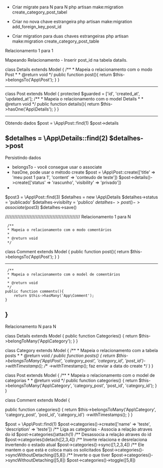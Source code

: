 - Criar migrate para N para N
php artisan make:migration create_category_post_tabel

- Criar no nova chave estrangeira
php artisan make:migration add_foreign_key_post_id

- Criar migration para duas chaves estrangeiras
php artisan make:migration create_category_post_table


Relacionamento 1 para 1

Mapeando Relacionamento - Inserir post_id na tabela datails.

class Details extends Model
{
    /**
     * Mapeia o relacionamento com o modo Post
     *
     * @return void
     */
    public function post(){
        return $this->belongsTo('App\Post');
    }
}

--------------------------------------------------
class Post extends Model
{
    protected $guarded = ['id', 'created_at', 'updated_at'];
    /**
     * Mapeia o relacionamento com o model Details
     *
     * @return void
     */
    public function details(){
        return $this->hasOne('App\Details');
    }
}

------------------------------------------------------
Obtendo dados
$post = \App\Post::find(1)
$post->details

$detalhes = \App\Details::find(2)
$detalhes->post
--------------------------------------------------
Persistindo dados 
- belongsTo - você consegue usar o associate
- hasOne, pode usar o método create
$post = \App\Post::create(['title' => 'meu post 1 para 1', 'content' => 'conteudo de teste'])
$post->details()->create(['status' => 'rascunho', 'visibility' => 'privado'])
- 
$post3 = \App\Post::find(3)
$detalhes = new \App\Details
$detalhes->status = 'publicado'
$detalhes->visibilty = 'publico'
$detalhes->post()->associate($post3)
$detalhes->save()

/////////////////////////////////////////////////
Relacionamento 1 para N

     /**
     * Mapeia o relacionamento com o modo comentários
     *
     * @return void
     */
class Comment extends Model
{
   public function post(){
      return $this->belongsTo('App\Post');
   }
}

------------------------------------------
     /**
     * Mapeia o relacionamento com o model de comentários
     *
     * @return void
     */
    public function comments(){
        return $this->hasMany('App\Comment');
    }
}
--------------------------------------------

Relacionamento N para N

class Details extends Model
{
    public function Categories()
    {
        return $this->belongToMany('App\Category');
    }
}

class Category extends Model
{
    /**
     * Mapeia o relacionamento com a tabela posts
     *
     * @return void
     */
    public function posts()
    {
        return $this->belongsToMany('App\Post', 'category_post', 'category_id', 'post_id')->withTimestamp();
        /** ->withTimestamp(); faz enviar a data do create */
    }
}

class Post extends Model
{
    /**
     * Mapeia o relacionamento com o model de categorias
     *
     * @return void
     */
    public function categories()
    {
        return $this->belongsToMany('App\Category', 'category_post', 'post_id', 'category_id');
    }
}

class Comment extends Model
{

   public function categories()
   {
      return $this->belongsToMany('App\Category', 'category_post', 'post_id', 'category_id')
                  ->withTimestamps();
   }
}


$post = \App\Post::find(1)
$post->categories()->create(['name' => 'teste', 'description' => 'teste'])
/** Liga as categorias - Associa a relação atraves do id
$post->categories()attach(1)
/** Desassocia a relação atraves do id
$post->categories()detach([2,3,4])
/** Inverte relaciona e desrelaciona invertendo o estado atual
$post->categories()->sync([1,2,3,4])
/** Ele mantem o que está e coloca mais os solicitados
$post->categories()->syncWithoutDetaching([5,8])
/** Inverte o que tiver
$post->categories()->syncWithoutDetaching([5,8])
$post->categories()->toggle([5,8])

